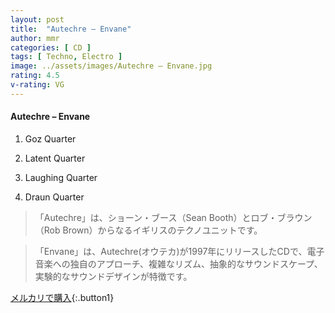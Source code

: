 ```yaml
---
layout: post
title:  "Autechre – Envane"
author: mmr
categories: [ CD ]
tags: [ Techno, Electro ]
image: ../assets/images/Autechre – Envane.jpg
rating: 4.5
v-rating: VG
---
```


#### Autechre – Envane

1. Goz Quarter

2. Latent Quarter

3. Laughing Quarter

4. Draun Quarter

> 「Autechre」は、ショーン・ブース（Sean Booth）とロブ・ブラウン（Rob Brown）からなるイギリスのテクノユニットです。

> 「Envane」は、Autechre(オウテカ)が1997年にリリースしたCDで、電子音楽への独自のアプローチ、複雑なリズム、抽象的なサウンドスケープ、実験的なサウンドデザインが特徴です。


[メルカリで購入](https://jp.mercari.com/item/m70361302879){:.button1}
